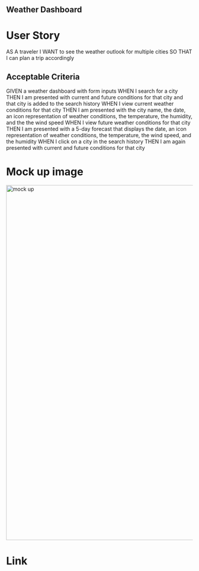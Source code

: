 ## Weather Dashboard

# User Story
AS A traveler
I WANT to see the weather outlook for multiple cities
SO THAT I can plan a trip accordingly

## Acceptable Criteria 
GIVEN a weather dashboard with form inputs
WHEN I search for a city
THEN I am presented with current and future conditions for that city and that city is added to the search history
WHEN I view current weather conditions for that city
THEN I am presented with the city name, the date, an icon representation of weather conditions, the temperature, the humidity, and the the wind speed
WHEN I view future weather conditions for that city
THEN I am presented with a 5-day forecast that displays the date, an icon representation of weather conditions, the temperature, the wind speed, and the humidity
WHEN I click on a city in the search history
THEN I am again presented with current and future conditions for that city

# Mock up image

<img width="956" alt="mock up" src="https://user-images.githubusercontent.com/125324601/229645902-aec35300-22aa-4b4c-bd56-d857333dcd20.png">


# Link

